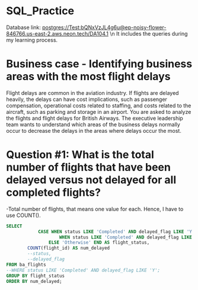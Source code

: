 # SQL_Practice
Database link: [postgres://Test:bQNxVzJL4g6u@ep-noisy-flower-846766.us-east-2.aws.neon.tech/DA104.1]() \n
It includes the queries during my learning process.
# Business case - Identifying business areas with the most flight delays
Flight delays are common in the aviation industry. If flights are delayed heavily, the delays can have cost implications, such as passenger compensation, operational costs related to staffing, and costs related to the aircraft, such as parking and storage in an airport.
You are asked to analyze the flights and flight delays for British Airways. The executive leadership team wants to understand which areas of the business delays normally occur to decrease the delays in the areas where delays occur the most.
# Question #1: What is the total number of flights that have been delayed versus not delayed for all completed flights?
-Total number of flights, that means one value for each. Hence, I have to use COUNT().
~~~~sql
SELECT
        	CASE WHEN status LIKE 'Completed' AND delayed_flag LIKE 'Y' THEN 'Delayed'
          			WHEN status LIKE 'Completed' AND delayed_flag LIKE 'N' THEN 'Not Delayed'
                ELSE 'Otherwise' END AS flight_status,
        COUNT(flight_id) AS num_delayed
        --status,
        --delayed_flag
FROM ba_flights
--WHERE status LIKE 'Completed' AND delayed_flag LIKE 'Y';
GROUP BY flight_status
ORDER BY num_delayed;
~~~~
